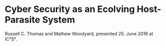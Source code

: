# Cyber Security as an Ecolving Host-Parasite System
Russell C. Thomas and Mathew Woodyard, presented 25. June 2016 at IC²S².

